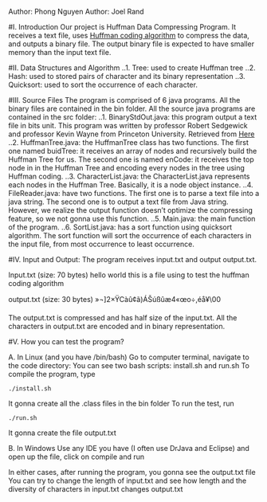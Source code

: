 Author: Phong Nguyen
Author: Joel Rand


#I. Introduction
Our project is Huffman Data Compressing Program. It receives a text file, uses [Huffman coding algorithm](https://www.youtube.com/watch?v=ZdooBTdW5bM) to compress the data, and outputs a binary file. The output binary file is expected to have smaller memory than the input text file.


#II. Data Structures and Algorithm
..1.	Tree: used to create Huffman tree
..2. 	Hash: used to stored pairs of character and its binary representation
..3.	Quicksort: used to sort the occurrence of each character.


#III. Source Files
The program is comprised of 6 java programs. All the binary files are contained in the bin folder. All the source java programs are contained in the src folder:
..1. BinaryStdOut.java: this program output a text file in bits unit. This program was written by professor Robert Sedgewick and professor Kevin Wayne from Princeton University. Retrieved from [Here](http://algs4.cs.princeton.edu/55compression/BinaryStdOut.java.html)
..2. HuffmanTree.java: the HuffmanTree class has two functions. The first one named buidTree: it receives an array of nodes and recursively build the Huffman Tree for us. The second one is named enCode: it receives the top node in in the Huffman Tree and encoding every nodes in the tree using Huffman coding.
..3. CharacterList.java: the CharacterList.java represents each nodes in the Huffman Tree. Basically, it is a node object instance.
..4. FileReader.java: have two functions. The first one is to parse a text file into a java string. The second one is to output a text file from Java string. However, we realize the output function doesn’t optimize the compressing feature, so we not gonna use this function.
..5. Main.java: the main function of the program. 
..6. SortList.java: has a sort function using quicksort algorithm. The sort function will sort the occurrence of each characters in the input file, from most occurrence to least occurrence.


#IV.  Input and Output:
The program receives input.txt and output output.txt. 


Input.txt (size: 70 bytes)
hello world this is a file using to test the huffman coding algorithm


output.txt (size: 30 bytes)
»¬]2×ŸCàû¢ã)ÁŠúßûæ4«œo÷,éå¥\00


The output.txt is compressed and has half size of the input.txt. All the characters in output.txt are encoded and in binary representation.


#V. How you can test the program?


A. In Linux (and you have /bin/bash)
Go to computer terminal, navigate to the code directory:
You can see two bash scripts: install.sh and run.sh
To compile the program, type

```
./install.sh
```

It gonna create all the .class files in the bin folder
To run the test, run

```
./run.sh
```

It gonna create the file output.txt


B. In Windows 
Use any IDE you have (I often use DrJava and Eclipse) and open up the file, click on compile    and run




In either cases, after running the program, you gonna see the output.txt file 
You can try to change the length of input.txt and see how length and the diversity of characters in input.txt changes output.txt

